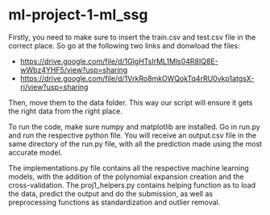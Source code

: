 # ml-project-1-ml_ssg

Firstly, you need to make sure to insert the train.csv and test.csv file in the correct place. 
So go at the following two links and donwload the files:
- https://drive.google.com/file/d/1GlgHTsIrML1Mls04R8IQ8E-wWbz4YHF5/view?usp=sharing
- https://drive.google.com/file/d/1VrkRo8mkOWQokTq4rRU0vkp1atgsX-rj/view?usp=sharing

Then, move them to the data folder. This way our script will ensure it gets the right data from the right place.

To run the code, make sure numpy and matplotlib are installed. Go in run.py and run the respective python file. You will receive an output.csv file in the same directory of the run.py file, with all the prediction made using the most accurate model.

The implementations.py file contains all the respective machine learning models, with the addition of the polynomial expansion creation and the cross-validation.
The proj1_helpers.py contains helping function as to load the data, predict the output and do the submission, as well as preprocessing functions as standardization and outlier removal.
